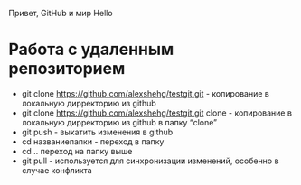 Привет, GitHub и мир
Hello
# Работа с удаленным репозиторием

- git clone https://github.com/alexshehg/testgit.git - копирование в локальную дирректорию из github
- git clone https://github.com/alexshehg/testgit.git clone - копирование в локальную дирректорию из github в папку “clone”
- git push - выкатить изменения в github
- cd названиепапки  - переход в папку
- cd .. переход на папку выше
- git pull - используется для синхронизации изменений, особенно в случае конфликта
